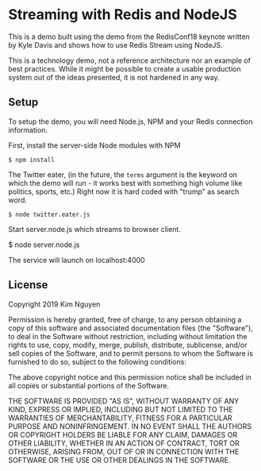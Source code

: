 # Streaming with Redis and NodeJS

This is a demo built using the demo from the RedisConf18 keynote written by Kyle Davis and shows how to use Redis Stream using NodeJS.

This is a technology demo, not a reference architecture nor an example of best practices. While it might be possible to create a usable production system out of the ideas presented, it is not hardened in any way.


## Setup

To setup the demo, you will need Node.js, NPM and your Redis connection information. 

First, install the server-side Node modules with NPM
```
$ npm install
```

The Twitter eater, (in the future, the `terms` argument is the keyword on which the demo will run - it works best with something high volume like politics, sports, etc.) Right now it is hard coded with "trump" as search word.
```
$ node twitter.eater.js
```

Start server.node.js which streams to browser client.

$ node server.node.js


The service will launch on localhost:4000


## License

Copyright 2019 Kim Nguyen

Permission is hereby granted, free of charge, to any person obtaining a copy of this software and associated documentation files (the "Software"), to deal in the Software without restriction, including without limitation the rights to use, copy, modify, merge, publish, distribute, sublicense, and/or sell copies of the Software, and to permit persons to whom the Software is furnished to do so, subject to the following conditions:

The above copyright notice and this permission notice shall be included in all copies or substantial portions of the Software.

THE SOFTWARE IS PROVIDED "AS IS", WITHOUT WARRANTY OF ANY KIND, EXPRESS OR IMPLIED, INCLUDING BUT NOT LIMITED TO THE WARRANTIES OF MERCHANTABILITY, FITNESS FOR A PARTICULAR PURPOSE AND NONINFRINGEMENT. IN NO EVENT SHALL THE AUTHORS OR COPYRIGHT HOLDERS BE LIABLE FOR ANY CLAIM, DAMAGES OR OTHER LIABILITY, WHETHER IN AN ACTION OF CONTRACT, TORT OR OTHERWISE, ARISING FROM, OUT OF OR IN CONNECTION WITH THE SOFTWARE OR THE USE OR OTHER DEALINGS IN THE SOFTWARE.
